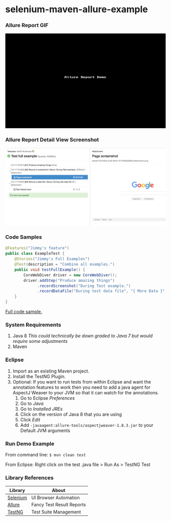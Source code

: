# selenium-maven-allure-example

### Allure Report GIF
![Allure Report Demo](allure-tools/allure_demo.gif?raw=true "Allure Report Demo")

### Allure Report Detail View Screenshot
![Allure Report Detail](allure-tools/allure_report_details.png?raw=true "Allure Report Detail")

### Code Samples
```java
@Features("Jimmy's feature")
public class ExampleTest {
	@Stories("Jimmy's Full Examples")
	@Test(description = "Combine all examples.")
	public void testFullExample() {
		CoreWebDiver driver = new CoreWebDiver();
		driver.addStep("Produce amazing things")
		      .recordScreenshot("During Test example.")
		      .recordDataFile("During test data file", "{ More Data }");
	}
}
```
[Full code sample.](src/test/java/com/bdh/automation/ExampleTest.java)

### System Requirements
1. Java 8 
	*This could technically be down graded to Java 7 but would require some adjustments*
2. Maven

### Eclipse
1. Import as an existing Maven project.
2. Install the TestNG Plugin.
3. Optional: If you want to run tests from within Eclipse and want the annotation features to work then you need to add a java agent for AspectJ Weaver to your JVM so that it can watch for the annotations.
	1. Go to Eclipse *Preferences*
	2. Go to *Java*
	3. Go to *Installed JREs*
	4. Click on the version of Java 8 that you are using
	5. Click *Edit*
	6. Add `-javaagent:allure-tools/aspectjweaver-1.8.3.jar` to your Default JVM arguments

### Run Demo Example
From command line: `$ mvn clean test`

From Eclipse: Right click on the test .java file > Run As > TestNG Test

### Library References

| Library       | About |
| ------------- | ------|
| [Selenium](http://www.seleniumhq.org/)     | UI Browser Automation     |
| [Allure](http://allure.qatools.ru/)        | Fancy Test Result Reports |
| [TestNG](http://testng.org/doc/index.html) | Test Suite Management     |

